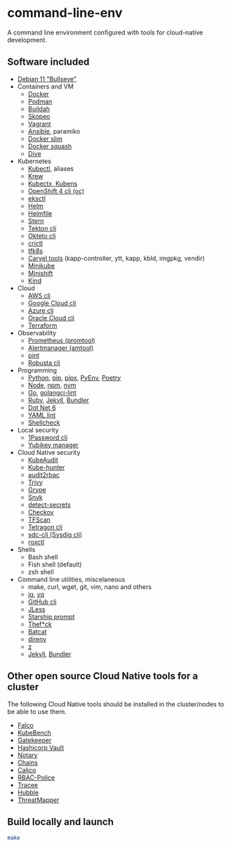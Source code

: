 # command-line-env

A command line environment configured with tools for cloud-native development.

## Software included

* [Debian 11 "Bullseye"](https://www.debian.org/News/2021/20210814)
* Containers and VM
  * [Docker](https://docs.docker.com/engine/reference/commandline/cli/)
  * [Podman](https://podman.io/)
  * [Buildah](https://buildah.io/)
  * [Skopeo](https://github.com/containers/skopeo)
  * [Vagrant](https://www.vagrantup.com/)
  * [Ansible](https://docs.ansible.com/ansible/latest/installation_guide/intro_installation.html#installing-ansible-with-pip), paramiko
  * [Docker slim](https://github.com/docker-slim/docker-slim)
  * [Docker squash](https://github.com/goldmann/docker-squash)
  * [Dive](https://github.com/wagoodman/dive)
* Kubernetes
  * [Kubectl](https://kubernetes.io/docs/reference/kubectl/kubectl/), aliases
  * [Krew](https://krew.sigs.k8s.io/)
  * [Kubectx, Kubens](https://github.com/ahmetb/kubectx)
  * [OpenShift 4 cli (oc)](https://docs.openshift.com/container-platform/4.7/cli_reference/openshift_cli/getting-started-cli.html)
  * [eksctl](https://eksctl.io/)
  * [Helm](https://helm.sh/)
  * [Helmfile](https://github.com/roboll/helmfile)
  * [Stern](https://github.com/wercker/stern)
  * [Tekton cli](https://tekton.dev/docs/cli/)
  * [Okteto cli](https://www.okteto.com/docs/cloud/okteto-cli)
  * [crictl](https://github.com/kubernetes-sigs/cri-tools/blob/master/docs/crictl.md)
  * [tfk8s](https://github.com/jrhouston/tfk8s)
  * [Carvel tools](https://carvel.dev/ytt/docs/v0.41.0/install/) (kapp-controller, ytt, kapp, kbld, imgpkg, vendir)
  * [Minikube](https://minikube.sigs.k8s.io/docs/start/)
  * [Minishift](https://github.com/minishift/minishift)
  * [Kind](https://kind.sigs.k8s.io/)
* Cloud
  * [AWS cli](https://docs.aws.amazon.com/cli/latest/userguide/getting-started-install.html)
  * [Google Cloud cli](https://cloud.google.com/sdk/gcloud)
  * [Azure cli](https://docs.microsoft.com/en-us/cli/azure/install-azure-cli)
  * [Oracle Cloud cli](https://docs.oracle.com/en-us/iaas/Content/API/SDKDocs/cliinstall.htm)
  * [Terraform](https://github.com/hashicorp/terraform)
* Observability
  * [Prometheus (promtool)](https://prometheus.io/docs/prometheus/latest/configuration/unit_testing_rules/)
  * [Alertmanager (amtool)](https://github.com/prometheus/alertmanager)
  * [pint](https://cloudflare.github.io/pint/)
  * [Robusta cli](https://docs.robusta.dev/master/installation.html)
* Programming
  * [Python](https://www.python.org/), [pip](https://pypi.org/project/pip/), [pipx](https://github.com/pypa/pipx), [PyEnv](https://github.com/pyenv/pyenv), [Poetry](https://python-poetry.org/docs/)
  * [Node](https://nodejs.org/en/), [npm](https://www.npmjs.com/), [nvm](https://github.com/nvm-sh/nvm)
  * [Go](https://go.dev/), [golangci-lint](https://golangci-lint.run/usage/install/#local-installation)
  * [Ruby](https://www.ruby-lang.org/en/documentation/), [Jekyll](https://jekyllrb.com/), [Bundler](https://bundler.io/docs.html)
  * [Dot Net 6](https://docs.microsoft.com/en-us/dotnet/core/install/linux-debian)
  * [YAML lint](https://github.com/adrienverge/yamllint)
  * [Shellcheck](https://github.com/koalaman/shellcheck)
* Local security
  * [1Password cli](https://1password.com/downloads/command-line/)
  * [Yubikey manager](https://github.com/Yubico/yubikey-manager)
* Cloud Native security
  * [KubeAudit](https://github.com/Shopify/kubeaudit)
  * [Kube-hunter](https://github.com/aquasecurity/kube-hunter)
  * [audit2rbac](https://github.com/liggitt/audit2rbac)
  * [Trivy](https://github.com/aquasecurity/trivy)
  * [Grype](https://github.com/anchore/grype)
  * [Snyk](https://docs.snyk.io/snyk-cli/install-the-snyk-cli)
  * [detect-secrets](https://github.com/Yelp/detect-secrets)
  * [Checkov](https://www.checkov.io/1.Welcome/Quick%20Start.html)
  * [TFScan](https://github.com/wils0ns/tfscan)
  * [Tetragon cli](https://github.com/cilium/tetragon)
  * [sdc-cli (Sysdig cli)](https://sysdiglabs.github.io/sysdig-platform-cli/)
  * [roxctl](https://docs.openshift.com/acs/3.66/cli/getting-started-cli.html)
* Shells
  * Bash shell
  * Fish shell (default)
  * zsh shell
* Command line utilities, miscelaneous
  * make, curl, wget, git, vim, nano and others
  * [jq](https://stedolan.github.io/jq/), [yq](https://github.com/mikefarah/yq)
  * [GitHub cli](https://cli.github.com/)
  * [JLess](https://github.com/PaulJuliusMartinez/jless)
  * [Starship prompt](https://starship.rs/)
  * [Thef*ck](https://github.com/nvbn/thefuck)
  * [Batcat](https://github.com/sharkdp/bat)
  * [direnv](https://direnv.net/)
  * [z](https://github.com/rupa/z)
  * [Jekyll](https://jekyllrb.com/), [Bundler](https://bundler.io/)

## Other open source Cloud Native tools for a cluster

The following Cloud Native tools should be installed in the cluster/nodes to be able to use them.

* [Falco](https://github.com/falcosecurity/falco)
* [KubeBench](https://github.com/aquasecurity/kube-bench)
* [Gatekeeper](https://github.com/open-policy-agent/gatekeeper)
* [Hashicorp Vault](https://www.vaultproject.io/)
* [Notary](https://github.com/notaryproject/notary)
* [Chains](https://github.com/tektoncd/chains)
* [Calico](https://projectcalico.docs.tigera.io/about/about-calico)
* [RBAC-Police](https://github.com/PaloAltoNetworks/rbac-police)
* [Tracee](https://github.com/aquasecurity/tracee)
* [Hubble](https://github.com/cilium/hubble)
* [ThreatMapper](https://github.com/deepfence/ThreatMapper)

## Build locally and launch

```bash
make
```
